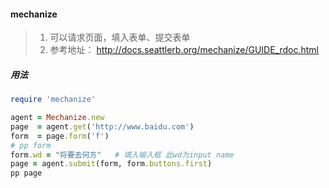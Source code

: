 #### mechanize
> 1. 可以请求页面，填入表单、提交表单
> 2. 参考地址： http://docs.seattlerb.org/mechanize/GUIDE_rdoc.html

##### 用法
```ruby
require 'mechanize'

agent = Mechanize.new
page  = agent.get('http://www.baidu.com')
form  = page.form('f')
# pp form
form.wd = "将要去何方"   # 填入输入框 此wd为input name
page = agent.submit(form, form.buttons.first)
pp page
```
